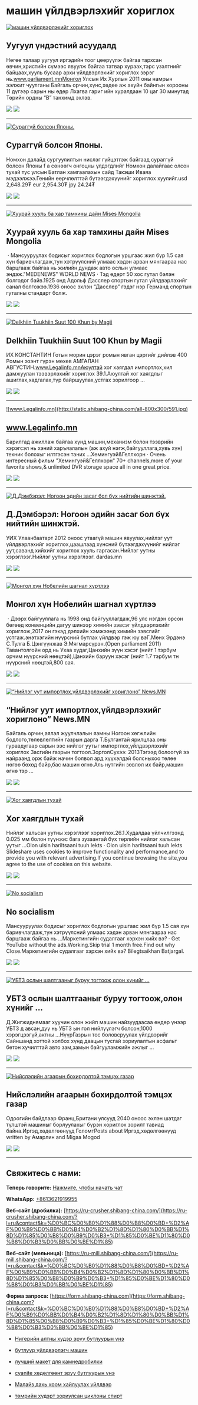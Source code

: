 # машин үйлдвэрлэхийг хориглох

<a href="https://swt.shibang-china.com/?l=ru&img&k=%D0%BC%D0%B0%D1%88%D0%B8%D0%BD+%D2%AF%D0%B9%D0%BB%D0%B4%D0%B2%D1%8D%D1%80%D0%BB%D1%8D%D1%85%D0%B8%D0%B9%D0%B3+%D1%85%D0%BE%D1%80%D0%B8%D0%B3%D0%BB%D0%BE%D1%85" target="_blank">![машин үйлдвэрлэхийг хориглох](http://static.shibang-china.com/all-800x300/199.jpg)</a>

## Уугуул үндэстний асуудалд
Нөгөө талаар уугуул иргэдийн тоог цөөрүүлж байгаа тархсан өвчин,христийн сүмээс явуулж байгаа татвар хураах,тэрс үзэлтнийг байцаах,хууль бусаар архи үйлдвэрлэхийг хориглох зэрэг нь.www.parliament.mnМонгол Улсын Их Хурлын 2011 оны намрын ээлжит чуулганы Байгаль орчин,хүнс,хөдөө аж ахуйн байнгын хорооны 11 дүгээр сарын ны өдөр Лхагва гариг ийн хуралдаан 10 цаг 30 минутад Төрийн ордны “В” танхимд эхлэв.


<a href="https://whatsapp.shibangsoft.com/WhatsApp.php" target="_blank" title="WhatsApp">![](http://static.shibang-china.com/icon/whatsapp.png)</a> <a href="https://swt.shibang-china.com/?l=ru&icon&k=%D0%BC%D0%B0%D1%88%D0%B8%D0%BD+%D2%AF%D0%B9%D0%BB%D0%B4%D0%B2%D1%8D%D1%80%D0%BB%D1%8D%D1%85%D0%B8%D0%B9%D0%B3+%D1%85%D0%BE%D1%80%D0%B8%D0%B3%D0%BB%D0%BE%D1%85" target="_blank">![](http://static.shibang-china.com/icon/chat-ru.png)</a>

---

<a href="https://swt.shibang-china.com/?l=ru&img&k=%D0%BC%D0%B0%D1%88%D0%B8%D0%BD+%D2%AF%D0%B9%D0%BB%D0%B4%D0%B2%D1%8D%D1%80%D0%BB%D1%8D%D1%85%D0%B8%D0%B9%D0%B3+%D1%85%D0%BE%D1%80%D0%B8%D0%B3%D0%BB%D0%BE%D1%85" target="_blank">![Сураггүй болсон Японы.](http://static.shibang-china.com/all-800x300/362.jpg)</a>

## Сураггүй болсон Японы.
Номхон далайд сургуулилтын нислэг гүйцэтгэж байгаад сураггүй болсон Японы f a сөнөөгч онгоцны үлдэгдлийг Номхон далайгаас олсон тухай тус улсын Батлан хамгаалахын сайд Такэши Иваяа мэдээлжээ.Генийн өөрчлөлттэй бүтээгдэхүүнийг хориглох хуулийг.usd 2,648.29₮ eur 2,954.30₮ jpy 24.24₮


<a href="https://whatsapp.shibangsoft.com/WhatsApp.php" target="_blank" title="WhatsApp">![](http://static.shibang-china.com/icon/whatsapp.png)</a> <a href="https://swt.shibang-china.com/?l=ru&icon&k=%D0%BC%D0%B0%D1%88%D0%B8%D0%BD+%D2%AF%D0%B9%D0%BB%D0%B4%D0%B2%D1%8D%D1%80%D0%BB%D1%8D%D1%85%D0%B8%D0%B9%D0%B3+%D1%85%D0%BE%D1%80%D0%B8%D0%B3%D0%BB%D0%BE%D1%85" target="_blank">![](http://static.shibang-china.com/icon/chat-ru.png)</a>

---

<a href="https://swt.shibang-china.com/?l=ru&img&k=%D0%BC%D0%B0%D1%88%D0%B8%D0%BD+%D2%AF%D0%B9%D0%BB%D0%B4%D0%B2%D1%8D%D1%80%D0%BB%D1%8D%D1%85%D0%B8%D0%B9%D0%B3+%D1%85%D0%BE%D1%80%D0%B8%D0%B3%D0%BB%D0%BE%D1%85" target="_blank">![Хуурай хууль ба хар тамхины дайн Mises Mongolia](http://static.shibang-china.com/all-800x300/935.jpg)</a>

## Хуурай хууль ба хар тамхины дайн Mises Mongolia
&nbsp;&#0183;&#32;Мансууруулах бодисыг хориглох бодлогын уршгаас жил бүр 1.5 сая хүн баривчлагдаж,тун хэтрүүлсний улмаас хэдэн арван мянгаараа нас барцгааж байгаа нь жилийн дундаж авто ослын улмаас эндэж.&quot;MEDENEWS&quot; WORLD NEWS&nbsp;&#0183;&#32;Тэд өдөрт 50 хос гутал бэлэн болгодог байв.1925 онд Адольф Дасслер спортын гутал үйлдвэрлэхийг санал болгожээ.1936 оноос эхлэн “Дасслер” гэдэг нэр Германд спортын гуталны стандарт болж.


<a href="https://whatsapp.shibangsoft.com/WhatsApp.php" target="_blank" title="WhatsApp">![](http://static.shibang-china.com/icon/whatsapp.png)</a> <a href="https://swt.shibang-china.com/?l=ru&icon&k=%D0%BC%D0%B0%D1%88%D0%B8%D0%BD+%D2%AF%D0%B9%D0%BB%D0%B4%D0%B2%D1%8D%D1%80%D0%BB%D1%8D%D1%85%D0%B8%D0%B9%D0%B3+%D1%85%D0%BE%D1%80%D0%B8%D0%B3%D0%BB%D0%BE%D1%85" target="_blank">![](http://static.shibang-china.com/icon/chat-ru.png)</a>

---

<a href="https://swt.shibang-china.com/?l=ru&img&k=%D0%BC%D0%B0%D1%88%D0%B8%D0%BD+%D2%AF%D0%B9%D0%BB%D0%B4%D0%B2%D1%8D%D1%80%D0%BB%D1%8D%D1%85%D0%B8%D0%B9%D0%B3+%D1%85%D0%BE%D1%80%D0%B8%D0%B3%D0%BB%D0%BE%D1%85" target="_blank">![Delkhiin Tuukhiin Suut 100 Khun by Magii](http://static.shibang-china.com/all-800x300/218.jpg)</a>

## Delkhiin Tuukhiin Suut 100 Khun by Magii
ИХ КОНСТАНТИН Готын морин цэрэг ромын явган цэргийг дийлэв 400 Ромын эзэнт гүрэн мөхөв АМГАЛАН АВГУСТИН.www.Legalinfo.mnАюултай хог хаягдал импортлох,хил дамжуулан тээвэрлэхийг хориглох 39.1.Аюултай хог хаягдлыг ашиглах,хадгалах,түр байршуулах,устгах зорилгоор …


<a href="https://whatsapp.shibangsoft.com/WhatsApp.php" target="_blank" title="WhatsApp">![](http://static.shibang-china.com/icon/whatsapp.png)</a> <a href="https://swt.shibang-china.com/?l=ru&icon&k=%D0%BC%D0%B0%D1%88%D0%B8%D0%BD+%D2%AF%D0%B9%D0%BB%D0%B4%D0%B2%D1%8D%D1%80%D0%BB%D1%8D%D1%85%D0%B8%D0%B9%D0%B3+%D1%85%D0%BE%D1%80%D0%B8%D0%B3%D0%BB%D0%BE%D1%85" target="_blank">![](http://static.shibang-china.com/icon/chat-ru.png)</a>

---

<a href="https://swt.shibang-china.com/?l=ru&img&k=%D0%BC%D0%B0%D1%88%D0%B8%D0%BD+%D2%AF%D0%B9%D0%BB%D0%B4%D0%B2%D1%8D%D1%80%D0%BB%D1%8D%D1%85%D0%B8%D0%B9%D0%B3+%D1%85%D0%BE%D1%80%D0%B8%D0%B3%D0%BB%D0%BE%D1%85" target="_blank">![www.Legalinfo.mn](http://static.shibang-china.com/all-800x300/591.jpg)</a>

## www.Legalinfo.mn
Барилгад ажиллаж байгаа хүнд машин,механизм болон тээврийн хэрэгсэл нь хэний харъяалалын (аж ахуй нэгж,байгууллага,хувь хүн) техник болохыг илтгэсэн таних …Хемингуэй&amp;Геллхорн&nbsp;&#0183;&#32;Очень интересный фильм &quot;Хемингуэй&amp;Геллхорн&quot; 70+ channels,more of your favorite shows,&amp; unlimited DVR storage space all in one great price.


<a href="https://whatsapp.shibangsoft.com/WhatsApp.php" target="_blank" title="WhatsApp">![](http://static.shibang-china.com/icon/whatsapp.png)</a> <a href="https://swt.shibang-china.com/?l=ru&icon&k=%D0%BC%D0%B0%D1%88%D0%B8%D0%BD+%D2%AF%D0%B9%D0%BB%D0%B4%D0%B2%D1%8D%D1%80%D0%BB%D1%8D%D1%85%D0%B8%D0%B9%D0%B3+%D1%85%D0%BE%D1%80%D0%B8%D0%B3%D0%BB%D0%BE%D1%85" target="_blank">![](http://static.shibang-china.com/icon/chat-ru.png)</a>

---

<a href="https://swt.shibang-china.com/?l=ru&img&k=%D0%BC%D0%B0%D1%88%D0%B8%D0%BD+%D2%AF%D0%B9%D0%BB%D0%B4%D0%B2%D1%8D%D1%80%D0%BB%D1%8D%D1%85%D0%B8%D0%B9%D0%B3+%D1%85%D0%BE%D1%80%D0%B8%D0%B3%D0%BB%D0%BE%D1%85" target="_blank">![Д.Дэмбэрэл: Ногоон эдийн засаг бол бүх нийтийн шинжтэй.](http://static.shibang-china.com/all-800x300/1315.jpg)</a>

## Д.Дэмбэрэл: Ногоон эдийн засаг бол бүх нийтийн шинжтэй.
УИХ Улаанбаатарт 2012 оноос утаагүй машин явуулах,нийлэг уут үйлдвэрлэхийг хориглох,цаашлаад хүнсний бүтээгдэхүүнийг нийлэг уут,саванд хийхийг хориглох хууль гаргасан.Нийлэг уутны хэрэглээг.Нийлэг уутны хэрэглээг. dardas.mn


<a href="https://whatsapp.shibangsoft.com/WhatsApp.php" target="_blank" title="WhatsApp">![](http://static.shibang-china.com/icon/whatsapp.png)</a> <a href="https://swt.shibang-china.com/?l=ru&icon&k=%D0%BC%D0%B0%D1%88%D0%B8%D0%BD+%D2%AF%D0%B9%D0%BB%D0%B4%D0%B2%D1%8D%D1%80%D0%BB%D1%8D%D1%85%D0%B8%D0%B9%D0%B3+%D1%85%D0%BE%D1%80%D0%B8%D0%B3%D0%BB%D0%BE%D1%85" target="_blank">![](http://static.shibang-china.com/icon/chat-ru.png)</a>

---

<a href="https://swt.shibang-china.com/?l=ru&img&k=%D0%BC%D0%B0%D1%88%D0%B8%D0%BD+%D2%AF%D0%B9%D0%BB%D0%B4%D0%B2%D1%8D%D1%80%D0%BB%D1%8D%D1%85%D0%B8%D0%B9%D0%B3+%D1%85%D0%BE%D1%80%D0%B8%D0%B3%D0%BB%D0%BE%D1%85" target="_blank">![Монгол хүн Нобелийн шагнал хүртлээ](http://static.shibang-china.com/all-800x300/383.jpg)</a>

## Монгол хүн Нобелийн шагнал хүртлээ
&nbsp;&#0183;&#32;Дээрх байгууллага нь 1998 онд байгууллагдаж,96 улс нэгдэн орсон бөгөөд конвенцийн дагуу шинээр химийн зэвсэг үйлдвэрлэхийг хориглож,2017 он гэхэд дэлхийн хэмжээнд химийн зэвсгийг устгаж.энэтхэгийн нүүрсний бутлах үйлдвэр гэж юу вэГ.Мөнх Эрдэнэ C.Тулга Б.Цэнгүүнжав Э.Мягмарсүрэн.(Open parliament 2011) Тавантолгойн орд нь Ухаа худаг,Цанхийн зүүн хэсэг (нийт 1 тэрбум орчим нүүрсний нөөцтэй),Цанхийн баруун хэсэг (нийт 1.7 тэрбум тн нүүрсний нөөцтэй,800 сая.


<a href="https://whatsapp.shibangsoft.com/WhatsApp.php" target="_blank" title="WhatsApp">![](http://static.shibang-china.com/icon/whatsapp.png)</a> <a href="https://swt.shibang-china.com/?l=ru&icon&k=%D0%BC%D0%B0%D1%88%D0%B8%D0%BD+%D2%AF%D0%B9%D0%BB%D0%B4%D0%B2%D1%8D%D1%80%D0%BB%D1%8D%D1%85%D0%B8%D0%B9%D0%B3+%D1%85%D0%BE%D1%80%D0%B8%D0%B3%D0%BB%D0%BE%D1%85" target="_blank">![](http://static.shibang-china.com/icon/chat-ru.png)</a>

---

<a href="https://swt.shibang-china.com/?l=ru&img&k=%D0%BC%D0%B0%D1%88%D0%B8%D0%BD+%D2%AF%D0%B9%D0%BB%D0%B4%D0%B2%D1%8D%D1%80%D0%BB%D1%8D%D1%85%D0%B8%D0%B9%D0%B3+%D1%85%D0%BE%D1%80%D0%B8%D0%B3%D0%BB%D0%BE%D1%85" target="_blank">![“Нийлэг уут импортлох,үйлдвэрлэхийг хориглоно” News.MN](http://static.shibang-china.com/all-800x300/107.jpg)</a>

## “Нийлэг уут импортлох,үйлдвэрлэхийг хориглоно” News.MN
Байгаль орчин,аялал жуулчлалын яамны Ногоон хөгжлийн бодлого,төлөвлөлтийн газрын дарга Т.Булгантай ярилцлаа.оны гуравдугаар сарын ээс нийлэг уутыг импортлох,үйлдвэрлэхийг хориглох Засгийн газрын тогтоол.ЗорголСухээ: 2013Тэгээд болоогүй ээ найраанд орж байж начин болвол ард хүүхэлдэй болсныхоо төлөө нөгөө бөхөд байр,бас машин өгнө.Аль нутгийн зөвлөл их байр,машин өгнө тэр …


<a href="https://whatsapp.shibangsoft.com/WhatsApp.php" target="_blank" title="WhatsApp">![](http://static.shibang-china.com/icon/whatsapp.png)</a> <a href="https://swt.shibang-china.com/?l=ru&icon&k=%D0%BC%D0%B0%D1%88%D0%B8%D0%BD+%D2%AF%D0%B9%D0%BB%D0%B4%D0%B2%D1%8D%D1%80%D0%BB%D1%8D%D1%85%D0%B8%D0%B9%D0%B3+%D1%85%D0%BE%D1%80%D0%B8%D0%B3%D0%BB%D0%BE%D1%85" target="_blank">![](http://static.shibang-china.com/icon/chat-ru.png)</a>

---

<a href="https://swt.shibang-china.com/?l=ru&img&k=%D0%BC%D0%B0%D1%88%D0%B8%D0%BD+%D2%AF%D0%B9%D0%BB%D0%B4%D0%B2%D1%8D%D1%80%D0%BB%D1%8D%D1%85%D0%B8%D0%B9%D0%B3+%D1%85%D0%BE%D1%80%D0%B8%D0%B3%D0%BB%D0%BE%D1%85" target="_blank">![Хог хаягдлын тухай](http://static.shibang-china.com/all-800x300/923.jpg)</a>

## Хог хаягдлын тухай
Нийлэг хальсан уутны хэрэглээг хориглох.26.1.Худалдаа үйлчилгээнд 0.025 мм болон түүнээс бага зузаантай бүх төрлийн нийлэг хальсан уутыг …Olon ulsin hariltsaani tuuh lekts&nbsp;&#0183;&#32;Olon ulsin hariltsaani tuuh lekts Slideshare uses cookies to improve functionality and performance,and to provide you with relevant advertising.If you continue browsing the site,you agree to the use of cookies on this website.


<a href="https://whatsapp.shibangsoft.com/WhatsApp.php" target="_blank" title="WhatsApp">![](http://static.shibang-china.com/icon/whatsapp.png)</a> <a href="https://swt.shibang-china.com/?l=ru&icon&k=%D0%BC%D0%B0%D1%88%D0%B8%D0%BD+%D2%AF%D0%B9%D0%BB%D0%B4%D0%B2%D1%8D%D1%80%D0%BB%D1%8D%D1%85%D0%B8%D0%B9%D0%B3+%D1%85%D0%BE%D1%80%D0%B8%D0%B3%D0%BB%D0%BE%D1%85" target="_blank">![](http://static.shibang-china.com/icon/chat-ru.png)</a>

---

<a href="https://swt.shibang-china.com/?l=ru&img&k=%D0%BC%D0%B0%D1%88%D0%B8%D0%BD+%D2%AF%D0%B9%D0%BB%D0%B4%D0%B2%D1%8D%D1%80%D0%BB%D1%8D%D1%85%D0%B8%D0%B9%D0%B3+%D1%85%D0%BE%D1%80%D0%B8%D0%B3%D0%BB%D0%BE%D1%85" target="_blank">![No socialism](http://static.shibang-china.com/all-800x300/268.jpg)</a>

## No socialism
Мансууруулах бодисыг хориглох бодлогын уршгаас жил бүр 1.5 сая хүн баривчлагдаж,тун хэтрүүлсний улмаас хэдэн арван мянгаараа нас барцгааж байгаа нь …Маркетингийн судалгааг хэрхэн хийх вэ?&nbsp;&#0183;&#32;Get YouTube without the ads.Working.Skip trial 1 month free.Find out why Close.Маркетингийн судалгааг хэрхэн хийх вэ? Bilegtsaikhan Batjargal.


<a href="https://whatsapp.shibangsoft.com/WhatsApp.php" target="_blank" title="WhatsApp">![](http://static.shibang-china.com/icon/whatsapp.png)</a> <a href="https://swt.shibang-china.com/?l=ru&icon&k=%D0%BC%D0%B0%D1%88%D0%B8%D0%BD+%D2%AF%D0%B9%D0%BB%D0%B4%D0%B2%D1%8D%D1%80%D0%BB%D1%8D%D1%85%D0%B8%D0%B9%D0%B3+%D1%85%D0%BE%D1%80%D0%B8%D0%B3%D0%BB%D0%BE%D1%85" target="_blank">![](http://static.shibang-china.com/icon/chat-ru.png)</a>

---

<a href="https://swt.shibang-china.com/?l=ru&img&k=%D0%BC%D0%B0%D1%88%D0%B8%D0%BD+%D2%AF%D0%B9%D0%BB%D0%B4%D0%B2%D1%8D%D1%80%D0%BB%D1%8D%D1%85%D0%B8%D0%B9%D0%B3+%D1%85%D0%BE%D1%80%D0%B8%D0%B3%D0%BB%D0%BE%D1%85" target="_blank">![УБТЗ ослын шалтгааныг буруу тогтоож,олон хүнийг …](http://static.shibang-china.com/all-800x300/1386.jpg)</a>

## УБТЗ ослын шалтгааныг буруу тогтоож,олон хүнийг …
Д.Жигжиднямааг хуучин олон жийп машин найзуудаасаа өндөр үнээр УБТЗ д авсан,дүү нь УБТЗ ын гол нийлүүлэгч болсон,1000 хэрэгцээгүй,актны …НүүрГазрын тос боловсруулах үйлдвэрийг Сайншанд хоттой холбох хүнд даацын тусгай зориулалтын асфальт бетон хучилттай авто зам,замын байгууламжийн ажлыг …


<a href="https://whatsapp.shibangsoft.com/WhatsApp.php" target="_blank" title="WhatsApp">![](http://static.shibang-china.com/icon/whatsapp.png)</a> <a href="https://swt.shibang-china.com/?l=ru&icon&k=%D0%BC%D0%B0%D1%88%D0%B8%D0%BD+%D2%AF%D0%B9%D0%BB%D0%B4%D0%B2%D1%8D%D1%80%D0%BB%D1%8D%D1%85%D0%B8%D0%B9%D0%B3+%D1%85%D0%BE%D1%80%D0%B8%D0%B3%D0%BB%D0%BE%D1%85" target="_blank">![](http://static.shibang-china.com/icon/chat-ru.png)</a>

---

<a href="https://swt.shibang-china.com/?l=ru&img&k=%D0%BC%D0%B0%D1%88%D0%B8%D0%BD+%D2%AF%D0%B9%D0%BB%D0%B4%D0%B2%D1%8D%D1%80%D0%BB%D1%8D%D1%85%D0%B8%D0%B9%D0%B3+%D1%85%D0%BE%D1%80%D0%B8%D0%B3%D0%BB%D0%BE%D1%85" target="_blank">![Нийслэлийн агаарын бохирдолтой тэмцэх газар](http://static.shibang-china.com/all-800x300/641.jpg)</a>

## Нийслэлийн агаарын бохирдолтой тэмцэх газар
Одоогийн байдлаар Франц,Британи улсууд 2040 оноос эхлэн шатдаг түлштэй машиныг борлуулахыг бүрэн хориглох зорилт тавиад байна.Иргэд,хөдөлгөөнүүд ГоломтPosts about Иргэд,хөдөлгөөнүүд written by Амарлин and Migaa Mogod


<a href="https://whatsapp.shibangsoft.com/WhatsApp.php" target="_blank" title="WhatsApp">![](http://static.shibang-china.com/icon/whatsapp.png)</a> <a href="https://swt.shibang-china.com/?l=ru&icon&k=%D0%BC%D0%B0%D1%88%D0%B8%D0%BD+%D2%AF%D0%B9%D0%BB%D0%B4%D0%B2%D1%8D%D1%80%D0%BB%D1%8D%D1%85%D0%B8%D0%B9%D0%B3+%D1%85%D0%BE%D1%80%D0%B8%D0%B3%D0%BB%D0%BE%D1%85" target="_blank">![](http://static.shibang-china.com/icon/chat-ru.png)</a>

---
## Свяжитесь с нами:

**Теперь говорите:** [Нажмите, чтобы начать чат](https://swt.shibang-china.com?l=ru&contact&k=%D0%BC%D0%B0%D1%88%D0%B8%D0%BD+%D2%AF%D0%B9%D0%BB%D0%B4%D0%B2%D1%8D%D1%80%D0%BB%D1%8D%D1%85%D0%B8%D0%B9%D0%B3+%D1%85%D0%BE%D1%80%D0%B8%D0%B3%D0%BB%D0%BE%D1%85)

**WhatsApp:**  [+8613621919955](https://whatsapp.shibangsoft.com/WhatsApp.php)

**Веб-сайт (дробилка):** [https://ru-crusher.shibang-china.com/](https://ru-crusher.shibang-china.com/?l=ru&contact&k=%D0%BC%D0%B0%D1%88%D0%B8%D0%BD+%D2%AF%D0%B9%D0%BB%D0%B4%D0%B2%D1%8D%D1%80%D0%BB%D1%8D%D1%85%D0%B8%D0%B9%D0%B3+%D1%85%D0%BE%D1%80%D0%B8%D0%B3%D0%BB%D0%BE%D1%85)

**Веб-сайт (мельница):** [https://ru-mill.shibang-china.com/](https://ru-mill.shibang-china.com/?l=ru&contact&k=%D0%BC%D0%B0%D1%88%D0%B8%D0%BD+%D2%AF%D0%B9%D0%BB%D0%B4%D0%B2%D1%8D%D1%80%D0%BB%D1%8D%D1%85%D0%B8%D0%B9%D0%B3+%D1%85%D0%BE%D1%80%D0%B8%D0%B3%D0%BB%D0%BE%D1%85)

**Форма запроса:** [https://form.shibang-china.com](https://form.shibang-china.com?l=ru&contact&k=%D0%BC%D0%B0%D1%88%D0%B8%D0%BD+%D2%AF%D0%B9%D0%BB%D0%B4%D0%B2%D1%8D%D1%80%D0%BB%D1%8D%D1%85%D0%B8%D0%B9%D0%B3+%D1%85%D0%BE%D1%80%D0%B8%D0%B3%D0%BB%D0%BE%D1%85)

* [Нигерийн алтны хүдэр эрүү бутлуурын үнэ](../129/%D0%9D%D0%B8%D0%B3%D0%B5%D1%80%D0%B8%D0%B9%D0%BD%20%D0%B0%D0%BB%D1%82%D0%BD%D1%8B%20%D1%85%D2%AF%D0%B4%D1%8D%D1%80%20%D1%8D%D1%80%D2%AF%D2%AF%20%D0%B1%D1%83%D1%82%D0%BB%D1%83%D1%83%D1%80%D1%8B%D0%BD%20%D2%AF%D0%BD%D1%8D.md)

* [бутлуур үйлдвэрлэгч машин](../126/%D0%B1%D1%83%D1%82%D0%BB%D1%83%D1%83%D1%80%20%D2%AF%D0%B9%D0%BB%D0%B4%D0%B2%D1%8D%D1%80%D0%BB%D1%8D%D0%B3%D1%87%20%D0%BC%D0%B0%D1%88%D0%B8%D0%BD.md)

* [лучший макет для камнедробилки](../126/%D0%BB%D1%83%D1%87%D1%88%D0%B8%D0%B9%20%D0%BC%D0%B0%D0%BA%D0%B5%D1%82%20%D0%B4%D0%BB%D1%8F%20%D0%BA%D0%B0%D0%BC%D0%BD%D0%B5%D0%B4%D1%80%D0%BE%D0%B1%D0%B8%D0%BB%D0%BA%D0%B8.md)

* [cyanite хөдөлгөөнт эрүү бутлуурын үнэ](../127/cyanite%20%D1%85%D3%A9%D0%B4%D3%A9%D0%BB%D0%B3%D3%A9%D3%A9%D0%BD%D1%82%20%D1%8D%D1%80%D2%AF%D2%AF%20%D0%B1%D1%83%D1%82%D0%BB%D1%83%D1%83%D1%80%D1%8B%D0%BD%20%D2%AF%D0%BD%D1%8D.md)

* [Малайз дахь хром хайлуулах үйлдвэр](../127/%D0%9C%D0%B0%D0%BB%D0%B0%D0%B9%D0%B7%20%D0%B4%D0%B0%D1%85%D1%8C%20%D1%85%D1%80%D0%BE%D0%BC%20%D1%85%D0%B0%D0%B9%D0%BB%D1%83%D1%83%D0%BB%D0%B0%D1%85%20%D2%AF%D0%B9%D0%BB%D0%B4%D0%B2%D1%8D%D1%80.md)

* [төмрийн хүдэрт зориулсан циклоны спирт](../129/%D1%82%D3%A9%D0%BC%D1%80%D0%B8%D0%B9%D0%BD%20%D1%85%D2%AF%D0%B4%D1%8D%D1%80%D1%82%20%D0%B7%D0%BE%D1%80%D0%B8%D1%83%D0%BB%D1%81%D0%B0%D0%BD%20%D1%86%D0%B8%D0%BA%D0%BB%D0%BE%D0%BD%D1%8B%20%D1%81%D0%BF%D0%B8%D1%80%D1%82.md)